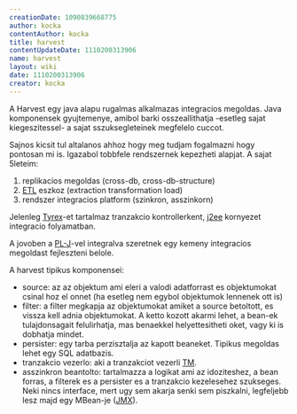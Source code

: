 ```yaml
---
creationDate: 1090839668775 
author: kocka 
contentAuthor: kocka 
title: harvest 
contentUpdateDate: 1110200313906 
name: harvest 
layout: wiki 
date: 1110200313906 
creator: kocka 
---
```




A Harvest egy java alapu rugalmas alkalmazas integracios megoldas. Java komponensek gyujtemenye, amibol barki osszeallithatja -esetleg sajat kiegeszitessel- a sajat sszuksegleteinek megfelelo cuccot.


Sajnos kicsit tul altalanos ahhoz hogy meg tudjam fogalmazni hogy pontosan mi is. Igazabol tobbfele rendszernek kepezheti alapjat.
A sajat 5leteim:
1. replikacios megoldas \(cross-db, cross-db-structure\)
1. [ETL](ETL.html) eszkoz \(extraction transformation load\)
1. rendszer integracios platform \(szinkron, asszinkorn\)

Jelenleg [Tyrex](tyrex.html)-et tartalmaz tranzakcio kontrollerkent, [j2ee](j2ee.html) kornyezet integracio folyamatban.

A jovoben a [PL-J](PL-J.html)-vel integralva szeretnek egy kemeny integracios megoldast fejleszteni belole.

A harvest tipikus komponensei:

*   source: az az objektum ami eleri a valodi adatforrast es objektumokat csinal hoz el onnet (ha esetleg nem egybol objektumok lennenek ott is)
*   filter: a filter megkapja az objektumokat amiket a source betoltott, es vissza kell adnia objektumokat. A ketto kozott akarmi lehet, a bean-ek tulajdonsagait felulirhatja, mas benaekkel helyettesitheti oket, vagy ki is dobhatja mindet.
*   persister: egy tarba perzisztalja az kapott beaneket. Tipikus megoldas lehet egy SQL adatbazis.
*   tranzakcio vezerlo: aki a tranzakciot vezerli [TM](Missing.html).
*   asszinkron beantolto: tartalmazza a logikat ami az idoziteshez, a bean forras, a filterek es a persister es a tranzakcio kezelesehez szukseges. Neki nincs interface, mert ugy sem akarja senki sem piszkalni, legfeljebb lesz majd egy MBean-je ([JMX](JMX.html)).
